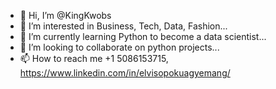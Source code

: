 - 👋 Hi, I’m @KingKwobs
- 👀 I’m interested in Business, Tech, Data, Fashion...
- 🌱 I’m currently learning Python to become a data scientist...
- 💞️ I’m looking to collaborate on python projects...
- 📫 How to reach me +1 5086153715, https://www.linkedin.com/in/elvisopokuagyemang/
<!---
KingKwobs/KingKwobs is a ✨ special ✨ repository because its `README.md` (this file) appears on your GitHub profile.
You can click the Preview link to take a look at your changes.
--->
